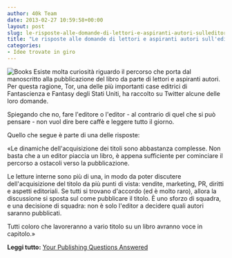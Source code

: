 ```yaml
---
author: 40k Team
date: 2013-02-27 10:59:58+00:00
layout: post
slug: le-risposte-alle-domande-di-lettori-e-aspiranti-autori-sulleditoria
title: "Le risposte alle domande di lettori e aspiranti autori sull'editoria"
categories:
- Idee trovate in giro
---
```


![Books](http://40k.it/wp-content/uploads/2013/02/Books.jpg) Esiste molta curiosità riguardo il percorso che porta dal manoscritto alla pubblicazione del libro da parte di lettori e aspiranti autori. Per questa ragione, Tor, una delle più importanti case editrici di Fantascienza e Fantasy degli Stati Uniti, ha raccolto su Twitter alcune delle loro domande. 

Spiegando che no, fare l'editore o l'editor - al contrario di quel che si può pensare - non vuol dire bere caffè e leggere tutto il giorno.

Quello che segue è parte di una delle risposte:

«Le dinamiche dell'acquisizione dei titoli sono abbastanza complesse. Non basta che a un editor piaccia un libro, è appena sufficiente per cominciare il percorso a ostacoli verso la pubblicazione. 

Le letture interne sono più di una, in modo da poter discutere dell'acquisizione del titolo da più punti di vista: vendite, marketing, PR, diritti e aspetti editoriali. Se tutti si trovano d'accordo (ed è molto raro), allora la discussione si sposta sul come pubblicare il titolo. È uno sforzo di squadra, e una decisione di squadra: non è solo l'editor a decidere quali autori saranno pubblicati. 

Tutti coloro che lavoreranno a vario titolo su un libro avranno voce in capitolo.»

**Leggi tutto:** [Your Publishing Questions Answered](http://www.tor.com/blogs/2013/02/publishing-questions)
